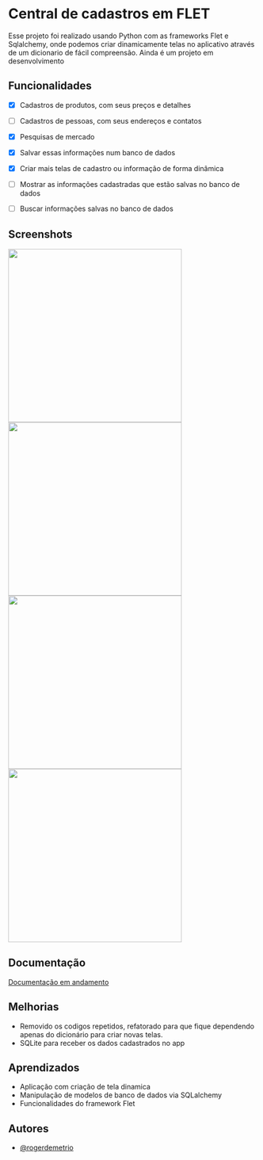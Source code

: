 # Central de cadastros em FLET

Esse projeto foi realizado usando Python com as frameworks Flet e Sqlalchemy, onde podemos criar dinamicamente telas no aplicativo através de um dicionario de fácil compreensão.
Ainda é um projeto em desenvolvimento


## Funcionalidades

- [x] Cadastros de produtos, com seus preços e detalhes
- [ ] Cadastros de pessoas, com seus endereços e contatos
- [x] Pesquisas de mercado 
- [x] Salvar essas informações num banco de dados
- [x] Criar mais telas de cadastro ou informação de forma dinâmica
- [ ] Mostrar as informações cadastradas que estão salvas no banco de dados
- [ ] Buscar informações salvas no banco de dados


## Screenshots

<img src="https://github.com/user-attachments/assets/25ed38a6-c5d7-4af3-8e95-49ab8f81ae6f" height="350" /> <img src="https://github.com/user-attachments/assets/ee926547-20b1-42c3-9c06-1fe2d96b3f37" height="350" /> <img src="https://github.com/user-attachments/assets/eaf3905b-6cf6-439c-8aca-d10a23c8492b" height="350" /> <img src="https://github.com/user-attachments/assets/6130820f-e7f3-4286-a5f6-36f4cf543273" height="350" />


## Documentação

[Documentação em andamento](https://www.linkedin.com/in/rogerdemetrio/)


## Melhorias

- Removido os codigos repetidos, refatorado para que fique dependendo apenas do dicionário para criar novas telas.
- SQLite para receber os dados cadastrados no app


## Aprendizados

- Aplicação com criação de tela dinamica
- Manipulação de modelos de banco de dados via SQLalchemy
- Funcionalidades do framework Flet


## Autores

- [@rogerdemetrio](https://www.github.com/rogerdemetrio)

